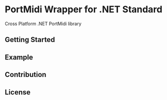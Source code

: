 # PortMidi Wrapper for .NET Standard
Cross Platform .NET PortMidi library

## Getting Started

## Example

## Contribution

## License
